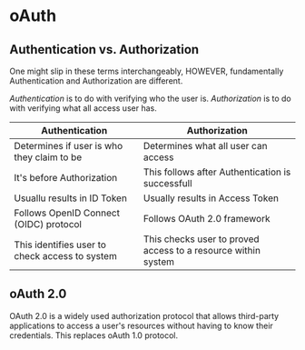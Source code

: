 # oAuth


## Authentication vs. Authorization
One might slip in these terms interchangeably, HOWEVER, fundamentally Authentication and Authorization are different.

*Authentication* is to do with verifying who the user is.
*Authorization* is to do with verifying what all access user has.

|Authentication|Authorization|
|---|---|
|Determines if user is who they claim to be|Determines what all user can access|
|It's before Authorization|This follows after Authentication is successfull|
|Usuallu results in ID Token|Usually results in Access Token|
|Follows OpenID Connect (OIDC) protocol|Follows OAuth 2.0 framework|
|This identifies user to check access to system|This checks user to proved access to a resource within system|


## oAuth 2.0
OAuth 2.0 is a widely used authorization protocol that allows third-party applications to access a user's resources without 
having to know their credentials. This replaces oAuth 1.0 protocol.
